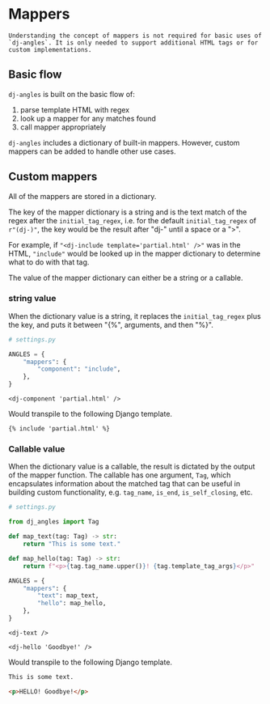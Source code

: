 # Mappers

```{tip}
Understanding the concept of mappers is not required for basic uses of `dj-angles`. It is only needed to support additional HTML tags or for custom implementations.
```

## Basic flow

`dj-angles` is built on the basic flow of:
1. parse template HTML with regex
2. look up a mapper for any matches found
3. call mapper appropriately

`dj-angles` includes a dictionary of built-in mappers. However, custom mappers can be added to handle other use cases.

## Custom mappers

All of the mappers are stored in a dictionary.

The key of the mapper dictionary is a string and is the text match of the regex after the `initial_tag_regex`, i.e. for the default `initial_tag_regex` of `r"(dj-)"`, the key would be the result after "dj-" until a space or a ">".

For example, if `"<dj-include template='partial.html' />"` was in the HTML, `"include"` would be looked up in the mapper dictionary to determine what to do with that tag. 

The value of the mapper dictionary can either be a string or a callable.

### string value

When the dictionary value is a string, it replaces the `initial_tag_regex` plus the key, and puts it between "{%", arguments, and then "%}".

```python
# settings.py

ANGLES = {
    "mappers": {
        "component": "include",
    },
}
```

```text
<dj-component 'partial.html' />
```

Would transpile to the following Django template.

```text
{% include 'partial.html' %}
```

### Callable value

When the dictionary value is a callable, the result is dictated by the output of the mapper function. The callable has one argument, `Tag`, which encapsulates information about the matched tag that can be useful in building custom functionality, e.g. `tag_name`, `is_end`, `is_self_closing`, etc.

```python
# settings.py

from dj_angles import Tag

def map_text(tag: Tag) -> str:
    return "This is some text."

def map_hello(tag: Tag) -> str:
    return f"<p>{tag.tag_name.upper()}! {tag.template_tag_args}</p>"

ANGLES = {
    "mappers": {
        "text": map_text,
        "hello": map_hello,
    },
}
```

```text
<dj-text />

<dj-hello 'Goodbye!' />
```

Would transpile to the following Django template.

```html
This is some text.

<p>HELLO! Goodbye!</p>
```
